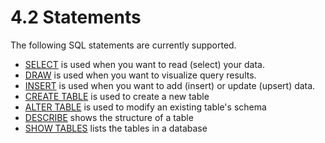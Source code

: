 4.2 Statements
===============

The following SQL statements are currently supported.

  - [SELECT](...) is used when you want to read (select) your data.
  - [DRAW](...) is used when you want to visualize query results.
  - [INSERT](...) is used when you want to add (insert) or update (upsert) data.
  - [CREATE TABLE](...) is used to create a new table
  - [ALTER TABLE](...) is used to modify an existing table's schema
  - [DESCRIBE](...) shows the structure of a table
  - [SHOW TABLES](...) lists the tables in a database

